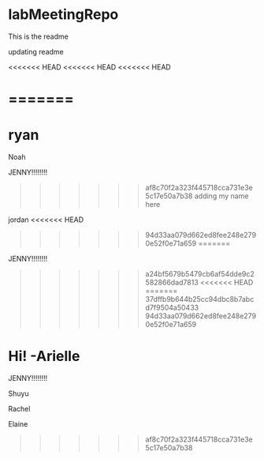 # labMeetingRepo

This is the readme

updating readme

<<<<<<< HEAD
<<<<<<< HEAD
<<<<<<< HEAD

=======
=======
# ryan

Noah

JENNY!!!!!!!!

>>>>>>> af8c70f2a323f445718cca731e3e5c17e50a7b38
adding my name here

jordan
<<<<<<< HEAD
>>>>>>> 94d33aa079d662ed8fee248e2790e52f0e71a659
=======

JENNY!!!!!!!!
>>>>>>> a24bf5679b5479cb6af54dde9c2582866dad7813
<<<<<<< HEAD
=======
>>>>>>> 37dffb9b644b25cc94dbc8b7abcd7f9504a50433
>>>>>>> 94d33aa079d662ed8fee248e2790e52f0e71a659

Hi! -Arielle
=======

JENNY!!!!!!!!

Shuyu

Rachel

Elaine
>>>>>>> af8c70f2a323f445718cca731e3e5c17e50a7b38
